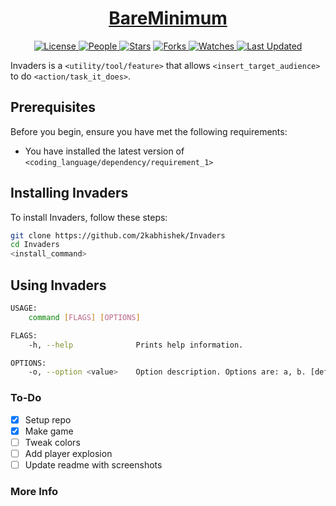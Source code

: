 <div align = "center">

<h1><a href="https://2kabhishek.github.io/Invaders">BareMinimum</a></h1>

<a href="https://github.com/2KAbhishek/Invaders/blob/main/LICENSE">
<img alt="License" src="https://img.shields.io/github/license/2kabhishek/Invaders?style=flat&color=eee&label="> </a>

<a href="https://github.com/2KAbhishek/Invaders/graphs/contributors">
<img alt="People" src="https://img.shields.io/github/contributors/2kabhishek/Invaders?style=flat&color=ffaaf2&label=People"> </a>

<a href="https://github.com/2KAbhishek/Invaders/stargazers">
<img alt="Stars" src="https://img.shields.io/github/stars/2kabhishek/Invaders?style=flat&color=98c379&label=Stars"></a>

<a href="https://github.com/2KAbhishek/Invaders/network/members">
<img alt="Forks" src="https://img.shields.io/github/forks/2kabhishek/Invaders?style=flat&color=66a8e0&label=Forks"> </a>

<a href="https://github.com/2KAbhishek/Invaders/watchers">
<img alt="Watches" src="https://img.shields.io/github/watchers/2kabhishek/Invaders?style=flat&color=f5d08b&label=Watches"> </a>

<a href="https://github.com/2KAbhishek/Invaders/pulse">
<img alt="Last Updated" src="https://img.shields.io/github/last-commit/2kabhishek/Invaders?style=flat&color=e06c75&label="> </a>

</div>

Invaders is a `<utility/tool/feature>` that allows `<insert_target_audience>` to do `<action/task_it_does>`.

## Prerequisites

Before you begin, ensure you have met the following requirements:

- You have installed the latest version of `<coding_language/dependency/requirement_1>`

## Installing Invaders

To install Invaders, follow these steps:

```bash
git clone https://github.com/2kabhishek/Invaders
cd Invaders
<install_command>
```

## Using Invaders

```bash
USAGE:
    command [FLAGS] [OPTIONS]

FLAGS:
    -h, --help              Prints help information.

OPTIONS:
    -o, --option <value>    Option description. Options are: a, b. [default: a]

```
### To-Do

- [x] Setup repo
- [x] Make game
- [ ] Tweak colors
- [ ] Add player explosion
- [ ] Update readme with screenshots

### More Info

